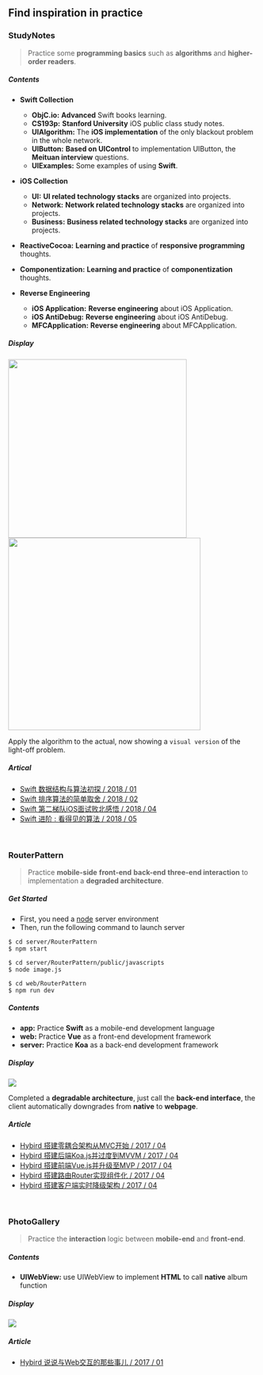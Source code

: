 ## Find inspiration in practice

### StudyNotes
> Practice some **programming basics** such as **algorithms** and **higher-order readers**.

##### Contents

- **Swift Collection**
	- **ObjC.io:** **Advanced** Swift books learning.
	- **CS193p:** **Stanford University** iOS public class study notes.
	- **UIAlgorithm:** The **iOS implementation** of the only blackout problem in the whole network.
	- **UIButton:** **Based on UIControl** to implementation UIButton, the **Meituan interview** questions.	
	- **UIExamples:** Some examples of using **Swift**.

- **iOS Collection**
	- **UI:** **UI related technology stacks** are organized into projects.
	- **Network:** **Network related technology stacks** are organized into projects.
	- **Business:** **Business related technology stacks** are organized into projects.

- **ReactiveCocoa:** **Learning and practice** of **responsive programming** thoughts.

- **Componentization:** **Learning and practice** of **componentization** thoughts.

- **Reverse Engineering**
	- **iOS Application:** **Reverse engineering** about iOS Application.
	- **iOS AntiDebug:** **Reverse engineering** about iOS AntiDebug.
	- **MFCApplication:** **Reverse engineering** about MFCApplication.
	


##### Display

<img src="./StudyNotes/Swift Collection/UIAlgorithm/UIAlgorithm/contents/img1.png" width="360"><img src="./StudyNotes/Swift Collection/UIAlgorithm/UIAlgorithm/contents/img2.gif" width="388">

Apply the algorithm to the actual, now showing a `visual version` of the light-off problem.

##### Artical

- [Swift 数据结构与算法初探 / 2018 / 01](https://coderzsq.github.io/2018/01/Swift-%E6%95%B0%E6%8D%AE%E7%BB%93%E6%9E%84%E4%B8%8E%E7%AE%97%E6%B3%95%E5%88%9D%E6%8E%A2/)
- [Swift 排序算法的简单取舍 / 2018 / 02](https://coderzsq.github.io/2018/02/Swift-%E6%8E%92%E5%BA%8F%E7%AE%97%E6%B3%95%E7%9A%84%E7%AE%80%E5%8D%95%E5%8F%96%E8%88%8D/)
- [Swift 第二梯队iOS面试败北感悟 / 2018 / 04](https://coderzsq.github.io/2018/04/Swift-%E7%AC%AC%E4%BA%8C%E6%A2%AF%E9%98%9FiOS%E9%9D%A2%E8%AF%95%E8%B4%A5%E5%8C%97%E6%84%9F%E6%82%9F/)
- [Swift 进阶 : 看得见的算法 / 2018 / 05](https://coderzsq.github.io/2018/05/Swift-%E8%BF%9B%E9%98%B6-%E7%9C%8B%E5%BE%97%E8%A7%81%E7%9A%84%E7%AE%97%E6%B3%95/)

<br/>

### RouterPattern
> Practice  **mobile-side** **front-end** **back-end** **three-end interaction** to implementation a **degraded architecture**.

##### Get Started

- First, you need a [node](https://nodejs.org/en/) server environment
- Then, run the following command to launch server

```
$ cd server/RouterPattern
$ npm start
```

```
$ cd server/RouterPattern/public/javascripts
$ node image.js
```

```
$ cd web/RouterPattern
$ npm run dev
```

##### Contents

- **app:** Practice **Swift** as a mobile-end development language
- **web:** Practice **Vue** as a front-end development framework
- **server:** Practice **Koa** as a back-end development framework

##### Display

<img src="./RouterPattern/contents/img.gif">

Completed a **degradable architecture**, just call the **back-end interface**, the client automatically downgrades from **native** to **webpage**.

##### Article

- [Hybird 搭建零耦合架构从MVC开始 / 2017 / 04](https://coderzsq.github.io/2017/04/Hybird-%E6%90%AD%E5%BB%BA%E9%9B%B6%E8%80%A6%E5%90%88%E6%9E%B6%E6%9E%84%E4%BB%8EMVC%E5%BC%80%E5%A7%8B/)
- [Hybird 搭建后端Koa.js并过度到MVVM / 2017 / 04](https://coderzsq.github.io/2017/04/Hybird-%E6%90%AD%E5%BB%BA%E5%90%8E%E7%AB%AFKoa.js%E5%B9%B6%E8%BF%87%E5%BA%A6%E5%88%B0MVVM/)
- [Hybird 搭建前端Vue.js并升级至MVP / 2017 / 04](https://coderzsq.github.io/2017/04/Hybird-%E6%90%AD%E5%BB%BA%E5%89%8D%E7%AB%AFVue.js%E5%B9%B6%E5%8D%87%E7%BA%A7%E8%87%B3MVP/)
- [Hybird 搭建路由Router实现组件化 / 2017 / 04](https://coderzsq.github.io/2017/04/Hybird-%E6%90%AD%E5%BB%BA%E8%B7%AF%E7%94%B1Router%E5%AE%9E%E7%8E%B0%E7%BB%84%E4%BB%B6%E5%8C%96/)
- [Hybird 搭建客户端实时降级架构 / 2017 / 04](https://coderzsq.github.io/2017/04/Hybird-%E6%90%AD%E5%BB%BA%E5%AE%A2%E6%88%B7%E7%AB%AF%E5%AE%9E%E6%97%B6%E9%99%8D%E7%BA%A7%E6%9E%B6%E6%9E%84/)

<br/>

### PhotoGallery
> Practice the **interaction** logic between **mobile-end** and **front-end**.

##### Contents
- **UIWebView:** use UIWebView to implement **HTML** to call **native** album function

##### Display
<img src="./PhotoGallery/contents/img.gif">

##### Article
- [Hybird 说说与Web交互的那些事儿 / 2017 / 01](https://coderzsq.github.io/2017/01/Hybird-%E8%AF%B4%E8%AF%B4%E4%B8%8EWeb%E4%BA%A4%E4%BA%92%E7%9A%84%E9%82%A3%E4%BA%9B%E4%BA%8B%E5%84%BF/)